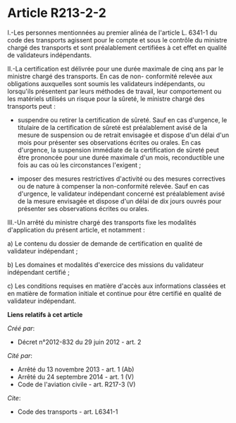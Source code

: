 # Article R213-2-2

I.-Les personnes mentionnées au premier alinéa de l'article L. 6341-1 du code des transports agissent pour le compte et sous
le contrôle du ministre chargé des transports et sont préalablement certifiées à cet effet en qualité de validateurs
indépendants. 

II.-La certification est délivrée pour une durée maximale de cinq ans par le ministre chargé des transports. En cas de non-
conformité relevée aux obligations auxquelles sont soumis les validateurs indépendants, ou lorsqu'ils présentent par leurs
méthodes de travail, leur comportement ou les matériels utilisés un risque pour la sûreté, le ministre chargé des transports
peut :

- suspendre ou retirer la certification de sûreté. Sauf en cas d'urgence, le titulaire de la certification de sûreté est
préalablement avisé de la mesure de suspension ou de retrait envisagée et dispose d'un délai d'un mois pour présenter ses
observations écrites ou orales. En cas d'urgence, la suspension immédiate de la certification de sûreté peut être prononcée
pour une durée maximale d'un mois, reconductible une fois au cas où les circonstances l'exigent ;

- imposer des mesures restrictives d'activité ou des mesures correctives ou de nature à compenser la non-conformité relevée.
Sauf en cas d'urgence, le validateur indépendant concerné est préalablement avisé de la mesure envisagée et dispose d'un
délai de dix jours ouvrés pour présenter ses observations écrites ou orales. 

III.-Un arrêté du ministre chargé des transports fixe les modalités d'application du présent article, et notamment : 

a) Le contenu du dossier de demande de certification en qualité de validateur indépendant ; 

b) Les domaines et modalités d'exercice des missions du validateur indépendant certifié ; 

c) Les conditions requises en matière d'accès aux informations classées et en matière de formation initiale et continue pour
être certifié en qualité de validateur indépendant.

**Liens relatifs à cet article**

_Créé par_:

  - Décret n°2012-832 du 29 juin 2012 - art. 2

_Cité par_:

  - Arrêté du 13 novembre 2013 - art. 1 (Ab)
  - Arrêté du 24 septembre 2014 - art. 1 (V)
  - Code de l'aviation civile - art. R217-3 (V)

_Cite_:

  - Code des transports - art. L6341-1
